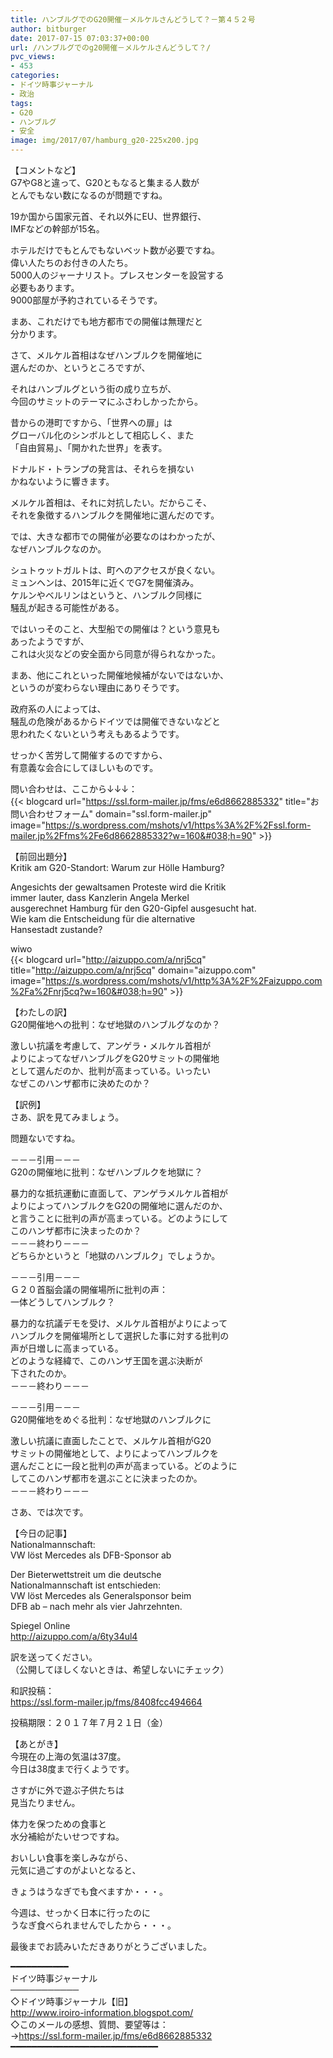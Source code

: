 ```yaml
---
title: ハンブルグでのG20開催－メルケルさんどうして？－第４５２号
author: bitburger
date: 2017-07-15 07:03:37+00:00
url: /ハンブルグでのg20開催－メルケルさんどうして？/
pvc_views:
- 453
categories:
- ドイツ時事ジャーナル
- 政治
tags:
- G20
- ハンブルグ
- 安全
image: img/2017/07/hamburg_g20-225x200.jpg
---
```

【コメントなど】  
G7やG8と違って、G20ともなると集まる人数が  
とんでもない数になるのが問題ですね。  
  
19か国から国家元首、それ以外にEU、世界銀行、  
IMFなどの幹部が15名。  
  
ホテルだけでもとんでもないベット数が必要ですね。  
偉い人たちのお付きの人たち。  
5000人のジャーナリスト。プレスセンターを設営する  
必要もあります。  
9000部屋が予約されているそうです。  
  
まあ、これだけでも地方都市での開催は無理だと  
分かります。 

さて、メルケル首相はなぜハンブルクを開催地に  
選んだのか、というところですが、  
  
それはハンブルグという街の成り立ちが、  
今回のサミットのテーマにふさわしかったから。  
  
昔からの港町ですから、「世界への扉」は  
グローバル化のシンボルとして相応しく、また  
「自由貿易」、「開かれた世界」を表す。  
  
ドナルド・トランプの発言は、それらを損ない  
かねないように響きます。  
  
メルケル首相は、それに対抗したい。だからこそ、  
それを象徴するハンブルクを開催地に選んだのです。 

では、大きな都市での開催が必要なのはわかったが、  
なぜハンブルクなのか。  
  
シュトゥットガルトは、町へのアクセスが良くない。  
ミュンヘンは、2015年に近くでG7を開催済み。  
ケルンやベルリンはというと、ハンブルク同様に  
騒乱が起きる可能性がある。  
  
ではいっそのこと、大型船での開催は？という意見も  
あったようですが、  
これは火災などの安全面から同意が得られなかった。  
  
まあ、他にこれといった開催地候補がないではないか、  
というのが変わらない理由にありそうです。 

政府系の人によっては、  
騒乱の危険があるからドイツでは開催できないなどと  
思われたくないという考えもあるようです。  
  
せっかく苦労して開催するのですから、  
有意義な会合にしてほしいものです。  
  
問い合わせは、ここから↓↓↓：  
{{< blogcard url="https://ssl.form-mailer.jp/fms/e6d8662885332" title="&#12362;&#21839;&#12356;&#21512;&#12431;&#12379;&#12501;&#12457;&#12540;&#12512;" domain="ssl.form-mailer.jp" image="https://s.wordpress.com/mshots/v1/https%3A%2F%2Fssl.form-mailer.jp%2Ffms%2Fe6d8662885332?w=160&#038;h=90" >}} 

【前回出題分】  
Kritik am G20-Standort: Warum zur Hölle Hamburg?  
  
Angesichts der gewaltsamen Proteste wird die Kritik  
immer lauter, dass Kanzlerin Angela Merkel  
ausgerechnet Hamburg für den G20-Gipfel ausgesucht hat.  
Wie kam die Entscheidung für die alternative  
Hansestadt zustande?  
  
wiwo  
{{< blogcard url="http://aizuppo.com/a/nrj5cq" title="http://aizuppo.com/a/nrj5cq" domain="aizuppo.com" image="https://s.wordpress.com/mshots/v1/http%3A%2F%2Faizuppo.com%2Fa%2Fnrj5cq?w=160&#038;h=90" >}} 

【わたしの訳】  
G20開催地への批判：なぜ地獄のハンブルグなのか？  
  
激しい抗議を考慮して、アンゲラ・メルケル首相が  
よりによってなぜハンブルグをG20サミットの開催地  
として選んだのか、批判が高まっている。いったい  
なぜこのハンザ都市に決めたのか？ 

【訳例】  
さあ、訳を見てみましょう。  
  
問題ないですね。 

－－－引用－－－  
G20の開催地に批判：なぜハンブルクを地獄に？  
  
暴力的な抵抗運動に直面して、アンゲラメルケル首相が  
よりによってハンブルクをG20の開催地に選んだのか、  
と言うことに批判の声が高まっている。どのようにして  
このハンザ都市に決まったのか？  
－－－終わり－－－  
どちらかというと「地獄のハンブルク」でしょうか。 

－－－引用－－－  
Ｇ２０首脳会議の開催場所に批判の声：  
一体どうしてハンブルク？  
  
暴力的な抗議デモを受け、メルケル首相がよりによって  
ハンブルクを開催場所として選択した事に対する批判の  
声が日増しに高まっている。  
どのような経緯で、このハンザ王国を選ぶ決断が  
下されたのか。  
－－－終わり－－－ 

－－－引用－－－  
G20開催地をめぐる批判：なぜ地獄のハンブルクに  
  
激しい抗議に直面したことで、メルケル首相がG20  
サミットの開催地として、よりによってハンブルクを  
選んだことに一段と批判の声が高まっている。どのように  
してこのハンザ都市を選ぶことに決まったのか。  
－－－終わり－－－ 

さあ、では次です。  
  
【今日の記事】  
Nationalmannschaft:  
VW löst Mercedes als DFB-Sponsor ab  
  
Der Bieterwettstreit um die deutsche  
Nationalmannschaft ist entschieden:  
VW löst Mercedes als Generalsponsor beim  
DFB ab &#8211; nach mehr als vier Jahrzehnten.  
  
Spiegel Online  
<http://aizuppo.com/a/6ty34ul4>  
  
訳を送ってください。  
（公開してほしくないときは、希望しないにチェック）  
  
和訳投稿：  
 <https://ssl.form-mailer.jp/fms/8408fcc494664>  
  
投稿期限：２０１７年７月２１日（金） 

【あとがき】  
今現在の上海の気温は37度。  
今日は38度まで行くようです。  
  
さすがに外で遊ぶ子供たちは  
見当たりません。  
  
体力を保つための食事と  
水分補給がたいせつですね。  
  
おいしい食事を楽しみながら、  
元気に過ごすのがよいとなると、  
  
きょうはうなぎでも食べますか・・・。  
  
今週は、せっかく日本に行ったのに  
うなぎ食べられませんでしたから・・・。  
  
最後までお読みいただきありがとうございました。 

━━━━━━━━━━━  
ドイツ時事ジャーナル  
───────────  
◇ドイツ時事ジャーナル【旧】  
<http://www.iroiro-information.blogspot.com/>  
◇このメールの感想、質問、要望等は：  
-><https://ssl.form-mailer.jp/fms/e6d8662885332>  
━━━━━━━━━━━━━━━━━━━━━━━━━━━━